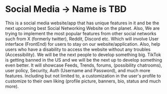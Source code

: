 # Social Media -> Name is TBD

This is a social media website/app that has unique features in it and be the next upcoming best Social Networking Website on the planet. Also, We are trying to implement the most popular features from other social networks such from X (formerly twitter), Reddit, Discord etc. Which will involve User interface (FrontEnd) for users to stay on our website/application. Also, help users who have a disability to access the website without any troubles (Accessibility). We will be the next people to develop something big. TikTok is getting banned in the US and we will be the next up to develop something even better. It will showcase Feeds, Trends, forums, (possibility chatrooms), user policy, Security, Auth (Username and Password), and much more features. Including but not limited to, a customization in the user's profile to customize to their own liking (profile picture, banners, bio, status and much more). 
